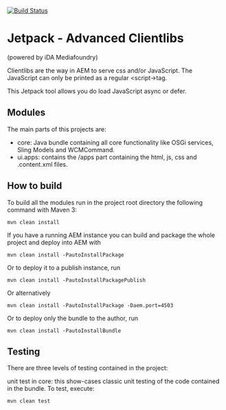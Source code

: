 [![Build Status](https://travis-ci.org/ida-mediafoundry/jetpack-advanced-clientlibs.svg?branch=master)](https://travis-ci.org/ida-mediafoundry/jetpack-advanced-clientlibs)
# Jetpack - Advanced Clientlibs
(powered by iDA Mediafoundry)

Clientlibs are the way in AEM to serve css and/or JavaScript.
The JavaScript can only be printed as a regular &lt;script-&gt;tag.

This Jetpack tool allows you do load JavaScript async or defer.


## Modules

The main parts of this projects are:

* core: Java bundle containing all core functionality like OSGi services, Sling Models and WCMCommand.
* ui.apps: contains the /apps part containing the html, js, css and .content.xml files.


## How to build

To build all the modules run in the project root directory the following command with Maven 3:

    mvn clean install

If you have a running AEM instance you can build and package the whole project and deploy into AEM with  

    mvn clean install -PautoInstallPackage
    
Or to deploy it to a publish instance, run

    mvn clean install -PautoInstallPackagePublish
    
Or alternatively

    mvn clean install -PautoInstallPackage -Daem.port=4503

Or to deploy only the bundle to the author, run

    mvn clean install -PautoInstallBundle


## Testing

There are three levels of testing contained in the project:

unit test in core: this show-cases classic unit testing of the code contained in the bundle. To test, execute:

    mvn clean test
